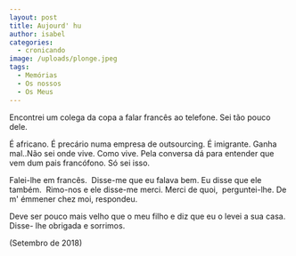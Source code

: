 ```yaml
---
layout: post
title: Aujourd' hu
author: isabel
categories:
  - cronicando
image: /uploads/plonge.jpeg
tags:
  - Memórias
  - Os nossos
  - Os Meus
---
```

Encontrei um colega da copa a falar franc&ecirc;s ao telefone. Sei t&atilde;o pouco dele.&nbsp;

&Eacute; africano. &Eacute; prec&aacute;rio numa empresa de outsourcing. &Eacute; imigrante. Ganha mal..N&atilde;o sei onde vive. Como vive. Pela conversa d&aacute; para entender que vem dum pais franc&oacute;fono. S&oacute; sei isso.&nbsp;

Falei-lhe em franc&ecirc;s.&nbsp; Disse-me que eu falava bem. Eu disse que ele também.&nbsp; Rimo-nos e ele disse-me merci. Merci de quoi,&nbsp; perguntei-lhe. De m' émmener chez moi, respondeu.&nbsp;

Deve ser pouco mais velho que o meu filho e diz que eu o levei a sua casa. Disse- lhe obrigada e sorrimos.

(Setembro de 2018)

&nbsp;
